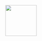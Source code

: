 <!-- change header background -->
<!-- ![header](Mr._Robot_Logo.svg.png) -->
 
<!-- [![𝚝𝚛𝚘𝚙𝚑𝚢](https://github-profile-trophy.vercel.app/?username=slaee&column=8&margin-w=15&margin-h=15&no-bg=true&no-frame=true)](https://github.com/slaee) -->

<div align="center">
  <img src = "https://camo.githubusercontent.com/ffbf71edb9eb65671926a8cc42a5a740bf5b799a9b93699a3a0de76e1793a80b/68747470733a2f2f6d656469612e67697068792e636f6d2f6d656469612f54456e586b637348725034596564436868412f67697068792e676966" width=100 /> 
</div>
